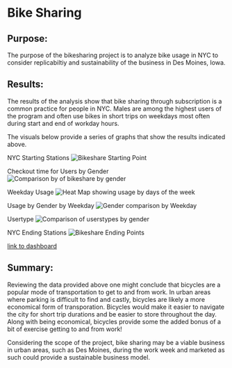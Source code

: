 # Bike Sharing 

## Purpose:
The purpose of the bikesharing project is to analyze bike usage in NYC to consider replicabiltiy and sustainability of the business in Des Moines, Iowa.

##  Results:
The results of the analysis show that bike sharing through subscription is a common practice for people in NYC. Males are among the highest users of the program and often use bikes in short trips on weekdays most often during start and end of workday hours. 


The visuals below provide a series of graphs that show the results indicated above. 

NYC Starting Stations
![Bikeshare Starting Point]("C:\Users\kathl\OneDrive\Desktop\Bootcamp_Classwork\Projects\Module_14_Tableau\resources\StartingStation.png")

Checkout time for Users by Gender
![Comparison by of bikeshare by gender]("C:\Users\kathl\OneDrive\Desktop\Bootcamp_Classwork\Projects\Module_14_Tableau\resources\Checkout_time_by_Gender.png")

Weekday Usage
![Heat Map showing usage by days of the week]("C:\Users\kathl\OneDrive\Desktop\Bootcamp_Classwork\Projects\Module_14_Tableau\resources\Trips_by_Weekday.png")

Usage by Gender by Weekday
![Gender comparison by Weekday]("C:\Users\kathl\OneDrive\Desktop\Bootcamp_Classwork\Projects\Module_14_Tableau\resources\Trips_by_Gender.png")

Usertype
![Comparison of userstypes by gender]("C:\Users\kathl\OneDrive\Desktop\Bootcamp_Classwork\Projects\Module_14_Tableau\resources\Usertype_by_Gender.png")

NYC Ending Stations
![Bikeshare Ending Points]("C:\Users\kathl\OneDrive\Desktop\Bootcamp_Classwork\Projects\Module_14_Tableau\resources\EndingStations.png")



[link to dashboard](https://public.tableau.com/app/profile/kathleen.yager/viz/NYCBikesharingReview/NYCCitiBikesharingReview?publish=yes)

## Summary: 
Reviewing the data provided above one might conclude that bicycles are a popular mode of transportation to get to and from work. In urban areas where parking is difficult to find and castly, bicycles are likely a more economical form of transporation. Bicycles would make it easier to navigate the city for short trip durations and be easier to store throughout the day. Along with being economical, bicycles provide some the added bonus of a bit of exercise getting to and from work! 

Considering the scope of the project, bike sharing may be a viable business in urban areas, such as Des Moines, during the work week and marketed as such could provide a sustainable business model. 

 
